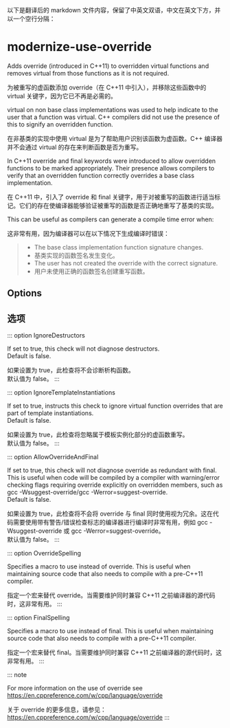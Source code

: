 以下是翻译后的 markdown 文件内容，保留了中英文双语，中文在英文下方，并以一个空行分隔：

# modernize-use-override

Adds override (introduced in C++11) to overridden virtual functions and removes virtual from those functions as it is not required.

为被重写的虚函数添加 override（在 C++11 中引入），并移除这些函数中的 virtual 关键字，因为它已不再是必需的。

virtual on non base class implementations was used to help indicate to the user that a function was virtual. C++ compilers did not use the presence of this to signify an overridden function.

在非基类的实现中使用 virtual 是为了帮助用户识别该函数为虚函数。C++ 编译器并不会通过 virtual 的存在来判断函数是否为重写。

In C++11 override and final keywords were introduced to allow overridden functions to be marked appropriately. Their presence allows compilers to verify that an overridden function correctly overrides a base class implementation.

在 C++11 中，引入了 override 和 final 关键字，用于对被重写的函数进行适当标记。它们的存在使编译器能够验证被重写的函数是否正确地重写了基类的实现。

This can be useful as compilers can generate a compile time error when:

这非常有用，因为编译器可以在以下情况下生成编译时错误：

> - The base class implementation function signature changes.
> - 基类实现的函数签名发生变化。
> - The user has not created the override with the correct signature.
> - 用户未使用正确的函数签名创建重写函数。

## Options

## 选项

::: option
IgnoreDestructors

If set to true, this check will not diagnose destructors.  
Default is false.

如果设置为 true，此检查将不会诊断析构函数。  
默认值为 false。
:::

::: option
IgnoreTemplateInstantiations

If set to true, instructs this check to ignore virtual function overrides that are part of template instantiations.  
Default is false.

如果设置为 true，此检查将忽略属于模板实例化部分的虚函数重写。  
默认值为 false。
:::

::: option
AllowOverrideAndFinal

If set to true, this check will not diagnose override as redundant with final. This is useful when code will be compiled by a compiler with warning/error checking flags requiring override explicitly on overridden members, such as gcc -Wsuggest-override/gcc -Werror=suggest-override.  
Default is false.

如果设置为 true，此检查将不会将 override 与 final 同时使用视为冗余。这在代码需要使用带有警告/错误检查标志的编译器进行编译时非常有用，例如 gcc -Wsuggest-override 或 gcc -Werror=suggest-override。  
默认值为 false。
:::

::: option
OverrideSpelling

Specifies a macro to use instead of override. This is useful when maintaining source code that also needs to compile with a pre-C++11 compiler.

指定一个宏来替代 override。当需要维护同时兼容 C++11 之前编译器的源代码时，这非常有用。
:::

::: option
FinalSpelling

Specifies a macro to use instead of final. This is useful when maintaining source code that also needs to compile with a pre-C++11 compiler.

指定一个宏来替代 final。当需要维护同时兼容 C++11 之前编译器的源代码时，这非常有用。
:::

::: note

For more information on the use of override see  
https://en.cppreference.com/w/cpp/language/override

关于 override 的更多信息，请参见：  
https://en.cppreference.com/w/cpp/language/override
:::
